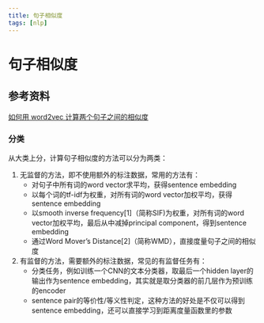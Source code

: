 ```yaml
---
title: 句子相似度
tags: [nlp]
---
```


# 句子相似度

## 参考资料
[如何用 word2vec 计算两个句子之间的相似度](https://www.zhihu.com/question/29978268/answer/456219359)

### 分类
从大类上分，计算句子相似度的方法可以分为两类：
1. 无监督的方法，即不使用额外的标注数据，常用的方法有：
    - 对句子中所有词的word vector求平均，获得sentence embedding
	- 以每个词的tf-idf为权重，对所有词的word vector加权平均，获得sentence embedding
	- 以smooth inverse frequency[1]（简称SIF)为权重，对所有词的word vector加权平均，最后从中减掉principal component，得到sentence embedding
	- 通过Word Mover’s Distance[2]（简称WMD），直接度量句子之间的相似度
2. 有监督的方法，需要额外的标注数据，常见的有监督任务有：
    - 分类任务，例如训练一个CNN的文本分类器，取最后一个hidden layer的输出作为sentence embedding，其实就是取分类器的前几层作为预训练的encoder
	- sentence pair的等价性/等义性判定，这种方法的好处是不仅可以得到sentence embedding，还可以直接学习到距离度量函数里的参数
